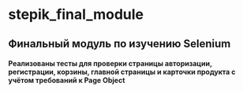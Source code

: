 # stepik_final_module
## Финальный модуль по изучению Selenium
#### Реализованы тесты для проверки страницы авторизации, регистрации, корзины, главной страницы и карточки продукта с учётом требований к Page Object
